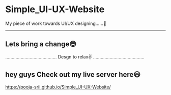 # Simple_UI-UX-Website

My piece of work towards UI/UX designing......🤩

---------------------
Lets bring a change😎
---------------------

........................................
Desgn to relax✌️
........................................

hey guys Check out my live server here😃
---------------------------------------
https://pooja-srii.github.io/Simple_UI-UX-Website/
